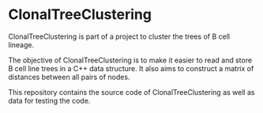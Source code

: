 # ClonalTreeClustering

ClonalTreeClustering is part of a project to cluster the trees of B cell lineage.

The objective of ClonalTreeClustering is to make it easier to read and store B cell line trees in a C++ data structure. It also aims to construct a matrix of distances between all pairs of nodes.

This repository contains the source code of ClonalTreeClustering as well as data for testing the code.
